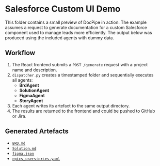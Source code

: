 # Salesforce Custom UI Demo

This folder contains a small preview of DocPipe in action. The example assumes a request to generate documentation for a custom Salesforce component used to manage leads more efficiently. The output below was produced using the included agents with dummy data.

## Workflow
1. The React frontend submits a `POST /generate` request with a project name and description.
2. `dispatcher.py` creates a timestamped folder and sequentially executes all agents:
   - **BrdAgent**
   - **SolutionAgent**
   - **FigmaAgent**
   - **StoryAgent**
3. Each agent writes its artefact to the same output directory.
4. The results are returned to the frontend and could be pushed to GitHub or Jira.

## Generated Artefacts
- [`BRD.md`](output/BRD.md)
- [`Solution.md`](output/Solution.md)
- [`figma.json`](output/figma.json)
- [`epics_userstories.yaml`](output/epics_userstories.yaml)

